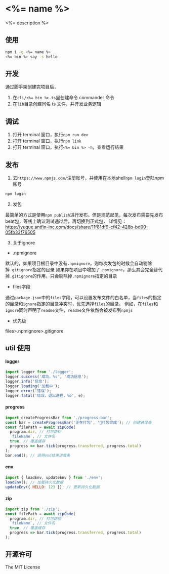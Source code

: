 # <%= name %>

<%= description %>

## 使用

```bash
npm i -g <%= name %>
<%= bin %> say -s hello
```

## 开发

通过脚手架创建完项目后，

1. 在`cli/<%= bin %>.ts`里创建命令 commander 命令
2. 在`lib`目录创建同名 ts 文件，并开发业务逻辑

## 调试

1. 打开 terminal 窗口，执行`npm run dev`
2. 打开 terminal 窗口，执行`npm link`
3. 打开 terminal 窗口，执行`<%= bin %> -h`，查看运行结果

## 发布

1. 去`https://www.npmjs.com/`注册账号，并使用在本地shell`npm login`登陆npm账号
```bash
npm login
```

2. 发包

最简单的方式是使用`npm publish`进行发布。但是规范起见，每次发布需要先发布beat包，等线上确认测试通过后，再切换到正式包，
详情见：https://yuque.antfin-inc.com/docs/share/11f81df9-cf42-428b-bd00-05fb33f76505

3. 关于ignore

- .npmignore

默认的，如果项目根目录中没有`.npmignore`，则每次发包的时候会自动剔除掉`.gitignore`指定的目录
如果你在项目中增加了`.npmignore`，那么其会完全替代掉`.gitignore`的作用，只会剔除掉`.npmignore`指定的目录

- files字段

通过`package.json`中的`files`字段，可以设置发布文件的白名单，当`files`的指定的目录和`ignore`指定的目录冲突时，优先选择`files`的目录。
例如，在`files`和`ignore`同时声明了`readme`文件，`readme`文件依然会被发布到`npmjs`

- 优先级

files>.npmignore>.gitignore

## util 使用

#### logger

```js
import logger from './logger';
logger.success('成功，%s', '成功信息');
logger.info('信息');
logger.loading('加载中');
logger.error('错误');
logger.fatal('错误，退出进程，%o', e);
```

#### progress

```js
import createProgressBar from './progress-bar';
const bar = createProgressBar('正在打包', '🎉打包完成'); // 创建进度条
const filePath = await zipCode(
  program.dir, // 打包路径
  `fileName`, // 文件名
  true, // 覆盖缓存
  progress => bar.tick(progress.transferred, progress.total)
);
bar.end(); // 调用end结束进度条
```

#### env

```js
import { loadEnv, updateEnv } from './env';
loadEnv(); // 加载持久化数据
updateEnv({ HELLO: 123 }); // 更新持久化数据
```

#### zip

```js
import zip from './zip';
const filePath = await zipCode(
  program.dir, // 打包路径
  `fileName`, // 文件名
  true, // 覆盖缓存
  progress => bar.tick(progress.transferred, progress.total)
);
```

## 开源许可

The MIT License
